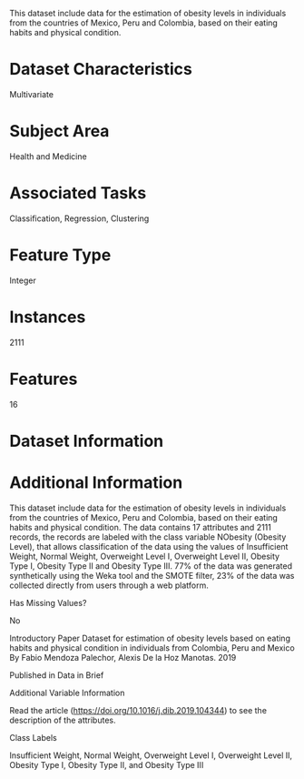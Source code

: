 This dataset include data for the estimation of obesity levels in individuals from the countries of Mexico, Peru and Colombia, based on their eating habits and physical condition.

# Dataset Characteristics

Multivariate

# Subject Area

Health and Medicine

# Associated Tasks

Classification, Regression, Clustering

# Feature Type

Integer

# Instances

2111

# Features

16

# Dataset Information

# Additional Information

This dataset include data for the estimation of obesity levels in individuals from the countries of Mexico, Peru and Colombia, based on their eating habits and physical condition. The data contains 17 attributes and 2111 records, the records are labeled with the class variable NObesity (Obesity Level), that allows classification of the data using the values of Insufficient Weight, Normal Weight, Overweight Level I, Overweight Level II, Obesity Type I, Obesity Type II and Obesity Type III. 77% of the data was generated synthetically using the Weka tool and the SMOTE filter, 23% of the data was collected directly from users through a web platform.

Has Missing Values?

No

Introductory Paper
Dataset for estimation of obesity levels based on eating habits and physical condition in individuals from Colombia, Peru and Mexico
By Fabio Mendoza Palechor, Alexis De la Hoz Manotas. 2019

Published in Data in Brief

Additional Variable Information

Read the article (https://doi.org/10.1016/j.dib.2019.104344) to see the description of the attributes.

Class Labels

Insufficient Weight, Normal Weight, Overweight Level I, Overweight Level II, Obesity Type I, Obesity Type II, and Obesity Type III

